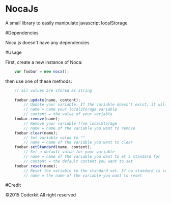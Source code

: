 # NocaJs

A small library to easily manipulate javascript localStorage

#Dependencies

Noca.js doesn't have any dependencies

#Usage

First, create a new instance of Noca:

```js
	var foobar = new noca();
```

then use one of these methods:

```js
	// all values are stored as string
	
	foobar.update(name, content);	
		// Update your variable. If the variable doesn't exist, it will create a new one
		// name = name your localStorage variable
		// content = the value of your variable
	foobar.remove(name);
		// Remove your variable from localStorage
		// name = name of the variable you want to remove
	foobar.clear(name);
		// Set variable value to ""
		// name = name of the variable you want to clear
	foobar.setStandard(name, content);
		// Set a default value for your variable
		// name = name of the variable you want to et a standard for
		// content = the default content you want to set
	foobar.reset(name);
		// Reset the variable to the standard set. If no standard is set, it won't do anything
		// name = the name of the variable you want to reset
```

#Credit

©2015 Coderkit All right reserved
